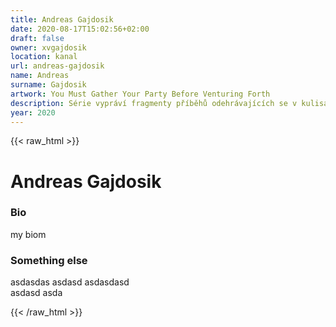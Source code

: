 ```yaml
---
title: Andreas Gajdosik
date: 2020-08-17T15:02:56+02:00
draft: false
owner: xvgajdosik
location: kanal
url: andreas-gajdosik
name: Andreas
surname: Gajdosik
artwork: You Must Gather Your Party Before Venturing Forth
description: Série vypráví fragmenty příběhů odehrávajících se v kulisách romantických fantasy scenerií a kombinovaných se současnými subkulturními a volnočasovými motivy.
year: 2020
---
```

{{< raw_html >}}
<h1>Andreas Gajdosik</h1>
<h3 id="just-do-it">Bio</h3>
<p>my biom</p>
<h3 id="something-else">Something else</h3>
<p>asdasdas asdasd asdasdasd <br>asdasd asda</p>
{{< /raw_html >}}
